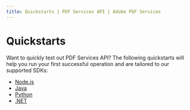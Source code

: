 ```yaml
---
title: Quickstarts | PDF Services API | Adobe PDF Services
---
```


# Quickstarts

Want to quickly test out PDF Services API? The following quickstarts will help you run your first successful operation and are tailored to our supported SDKs:

* [Node.js](nodejs/)
* [Java](java/)
* [Python](python/)
* [.NET](dotnet)
